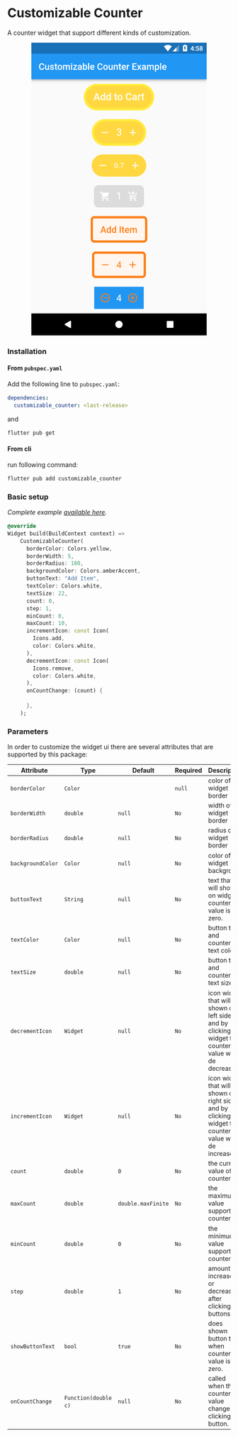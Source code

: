<!-- 
This README describes the package. If you publish this package to pub.dev,
this README's contents appear on the landing page for your package.

For information about how to write a good package README, see the guide for
[writing package pages](https://dart.dev/guides/libraries/writing-package-pages). 

For general information about developing packages, see the Dart guide for
[creating packages](https://dart.dev/guides/libraries/create-library-packages)
and the Flutter guide for
[developing packages and plugins](https://flutter.dev/developing-packages). 
-->

# Customizable Counter

A counter widget that support different kinds of customization.

<p align="center">
	<img src="https://github.com/ihjohny/Customizable-Counter/blob/main/screenshot/screenshot.png" alt="Sample Customizable Counter" />
</p>

### Installation

#### From `pubspec.yaml`

Add the following line to `pubspec.yaml`:

```yaml
dependencies:
  customizable_counter: <last-release>
```

and

```bash
flutter pub get
```

#### From cli

run following command:

```bash
flutter pub add customizable_counter
```

### Basic setup

*Complete example [available here](https://github.com/ihjohny/Customizable-Counter/blob/main/example/lib/main.dart).*

```dart
@override
Widget build(BuildContext context) =>
    CustomizableCounter(
      borderColor: Colors.yellow,
      borderWidth: 5,
      borderRadius: 100,
      backgroundColor: Colors.amberAccent,
      buttonText: "Add Item",
      textColor: Colors.white,
      textSize: 22,
      count: 0,
      step: 1,
      minCount: 0,
      maxCount: 10,
      incrementIcon: const Icon(
        Icons.add,
        color: Colors.white,
      ),
      decrementIcon: const Icon(
        Icons.remove,
        color: Colors.white,
      ),
      onCountChange: (count) {

      },
    );
```

### Parameters

In order to customize the widget ui there are several attributes that are supported by this package:

| Attribute | Type  | Default | Required | Description |
|-----------|-------|---------|-------------|----------|
| `borderColor` | `Color` |  | `null` | color of widget border |
| `borderWidth` | `double` | `null`  | `No` | width of widget border |
| `borderRadius` | `double` | `null` | `No` | radius of widget border |
| `backgroundColor` | `Color` | `null` | `No` | color of widget background |
| `buttonText` | `String` | `null` | `No` | text that will shown on widget if counter value is zero. |
| `textColor` | `Color` | `null` | `No` | button title and counter text color |
| `textSize` | `double` | `null` | `No` | button title and counter text size |
| `decrementIcon` | `Widget` | `null` | `No` | icon widget that will be shown on left side and by clicking this widget the counter value will de decreased. |
| `incrementIcon` | `Widget` | `null` | `No` | icon widget that will be shown on right side and by clicking this widget the counter value will de increased. |
| `count` | `double` | `0` | `No` | the current value of the counter. |
| `maxCount` | `double` | `double.maxFinite` | `No` | the maximum value support for counter |
| `minCount` | `double` | `0` | `No` | the minimum value support for counter |
| `step` | `double` | `1` | `No` | amount increased or decreased after clicking buttons. |
| `showButtonText` | `bool` | `true` | `No` | does shown button text when counter value is zero. |
| `onCountChange` | `Function(double c)` | `null` | `No` | called when the counter value change by clicking button. |

